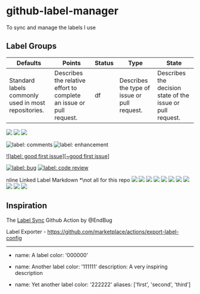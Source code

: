 # github-label-manager

To sync and manage the labels I use

## Label Groups

| **Defaults**                                        | Points                                                              | Status | Type                                         | State                                                      |
| --------------------------------------------------- | ------------------------------------------------------------------- | ------ | -------------------------------------------- | ---------------------------------------------------------- |
| Standard labels commonly used in most repositories. | Describes the relative effort to complete an issue or pull request. | df     | Describes the type of issue or pull request. | Describes the decision state of the issue or pull request. |

![](https://img.shields.io/badge/-status:wip-5319e7.svg)
![][~comments]
![][~enhancement]

[~comments]: https://img.shields.io/badge/-comments-006b75.svg
[~enhancement]: https://img.shields.io/badge/-enhancement-84b6eb.svg

![label: comments][~comments]
![label: enhancement][~enhancement]

[~comments]: https://img.shields.io/badge/-comments-006b75.svg
[~enhancement]: https://img.shields.io/badge/-enhancement-84b6eb.svg

[![label: good first issue][~good first issue]](./labels/good%20first%20issue)

[![label: bug][~bug]](https://github.com/isaacs/github/labels/bug)
[![label: code review][~code review]](https://github.com/isaacs/github/labels/code%20review)

[~api]: https://img.shields.io/badge/-api-0052cc.svg
[~bug]: https://img.shields.io/badge/-bug-f00.svg
[~code review]: https://img.shields.io/badge/-code%20review-e5f78a.svg

nline Linked Label Markdown
\*\not all for this repo
[![](https://i.imgur.com/9wQkGeP.png)](../labels/comments)
[![](https://i.imgur.com/Bie8PhC.png)](../labels/enhancement)
[![](https://i.imgur.com/BMrO7QS.png)](../labels/ui)
[![](https://i.imgur.com/e0ZyrVw.png)](../labels/markdown)
[![](https://i.imgur.com/hgS76Kz.png)](../labels/help-wanted)
[![](https://i.imgur.com/JflcH01.png)](../labels/bug)
[![](https://i.imgur.com/olsmFk3.png)](../labels/notifications)
[![](https://i.imgur.com/PTZYyYI.png)](../labels/bug)
[![](https://i.imgur.com/r14Ea9n.png)](../labels/issues)
[![](https://i.imgur.com/sIQuybV.png)](../labels/search)
[![](https://i.imgur.com/xJMMtqj.png)](../labels/pull-requests)

## Inspiration

The [Label Sync](https://github.com/marketplace/actions/label-sync) Github Action by @EndBug

Label Exporter - https://github.com/marketplace/actions/export-label-config

---

- name: A label
  color: '000000'

- name: Another label
  color: '111111'
  description: A very inspiring description

- name: Yet another label
  color: '222222'
  aliases: ['first', 'second', 'third']
